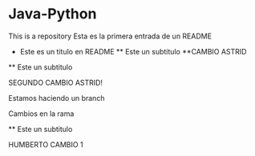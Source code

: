 # Java-Python
This is a repository
Esta es la primera entrada de un README
* Este es un titulo en README
** Este un subtitulo
**CAMBIO ASTRID


** Este un subtitulo

SEGUNDO CAMBIO ASTRID!

Estamos haciendo un branch

Cambios en la rama

** Este un subtitulo


HUMBERTO CAMBIO 1
